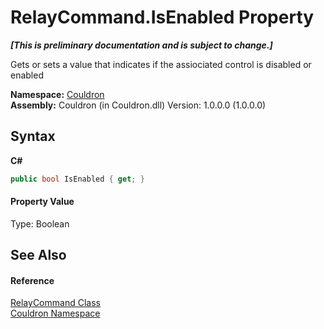 # RelayCommand.IsEnabled Property 
 _**\[This is preliminary documentation and is subject to change.\]**_

Gets or sets a value that indicates if the assiociated control is disabled or enabled

**Namespace:**&nbsp;<a href="N_Couldron">Couldron</a><br />**Assembly:**&nbsp;Couldron (in Couldron.dll) Version: 1.0.0.0 (1.0.0.0)

## Syntax

**C#**<br />
``` C#
public bool IsEnabled { get; }
```


#### Property Value
Type: Boolean

## See Also


#### Reference
<a href="T_Couldron_RelayCommand">RelayCommand Class</a><br /><a href="N_Couldron">Couldron Namespace</a><br />
